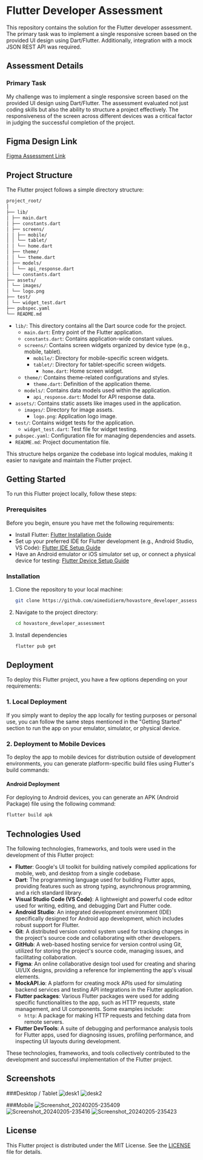 # Flutter Developer Assessment

This repository contains the solution for the Flutter developer assessment. The primary task was to implement a single responsive screen based on the provided UI design using Dart/Flutter. Additionally, integration with a mock JSON REST API was required.

## Assessment Details

### Primary Task

My challenge was to implement a single responsive screen based on the provided UI design using Dart/Flutter. The assessment evaluated not just coding skills but also the ability to structure a project effectively. The responsiveness of the screen across different devices was a critical factor in judging the successful completion of the project.

## Figma Design Link

[Figma Assessment Link](https://www.figma.com/file/aWwsjBpuFG7YMMO6DfCOcq/ASSESSMENT---HOVASTORE?type=design&node-id=1-298&mode=design&t=MHRXpo6nhjXozdEo-0)

## Project Structure

The Flutter project follows a simple directory structure:
```sh
project_root/
│
├── lib/
│ ├── main.dart
│ ├── constants.dart
│ ├── screens/
│ │ ├── mobile/
│ │ └── tablet/
│ │ └── home.dart
│ ├── theme/
│ │ └── theme.dart
│ ├── models/
│ │ └── api_response.dart
│ └── constants.dart
├── assets/
│ └── images/
│ └── logo.png
├── test/
│ └── widget_test.dart
├── pubspec.yaml
└── README.md
```

- `lib/`: This directory contains all the Dart source code for the project.
  - `main.dart`: Entry point of the Flutter application.
  - `constants.dart`: Contains application-wide constant values.
  - `screens/`: Contains screen widgets organized by device type (e.g., mobile, tablet).
    - `mobile/`: Directory for mobile-specific screen widgets.
    - `tablet/`: Directory for tablet-specific screen widgets.
      - `home.dart`: Home screen widget.
  - `theme/`: Contains theme-related configurations and styles.
    - `theme.dart`: Definition of the application theme.
  - `models/`: Contains data models used within the application.
    - `api_response.dart`: Model for API response data.
- `assets/`: Contains static assets like images used in the application.
  - `images/`: Directory for image assets.
    - `logo.png`: Application logo image.
- `test/`: Contains widget tests for the application.
  - `widget_test.dart`: Test file for widget testing.
- `pubspec.yaml`: Configuration file for managing dependencies and assets.
- `README.md`: Project documentation file.

This structure helps organize the codebase into logical modules, making it easier to navigate and maintain the Flutter project.

## Getting Started

To run this Flutter project locally, follow these steps:

### Prerequisites

Before you begin, ensure you have met the following requirements:

- Install Flutter: [Flutter Installation Guide](https://flutter.dev/docs/get-started/install)
- Set up your preferred IDE for Flutter development (e.g., Android Studio, VS Code): [Flutter IDE Setup Guide](https://flutter.dev/docs/get-started/editor)
- Have an Android emulator or iOS simulator set up, or connect a physical device for testing: [Flutter Device Setup Guide](https://flutter.dev/docs/get-started/install)

### Installation

1. Clone the repository to your local machine:

   ```sh
   git clone https://github.com/aimedidierm/hovastore_developer_assessment.git
   ```

2. Navigate to the project directory:

   ```sh
   cd hovastore_developer_assessment
   ```

3. Install dependencies

   ```sh
   flutter pub get
   ```

## Deployment

To deploy this Flutter project, you have a few options depending on your requirements:

### 1. Local Deployment

If you simply want to deploy the app locally for testing purposes or personal use, you can follow the same steps mentioned in the "Getting Started" section to run the app on your emulator, simulator, or physical device.

### 2. Deployment to Mobile Devices

To deploy the app to mobile devices for distribution outside of development environments, you can generate platform-specific build files using Flutter's build commands:

#### Android Deployment

For deploying to Android devices, you can generate an APK (Android Package) file using the following command:

```sh
flutter build apk
```

## Technologies Used

The following technologies, frameworks, and tools were used in the development of this Flutter project:

- **Flutter**: Google's UI toolkit for building natively compiled applications for mobile, web, and desktop from a single codebase.
- **Dart**: The programming language used for building Flutter apps, providing features such as strong typing, asynchronous programming, and a rich standard library.
- **Visual Studio Code (VS Code)**: A lightweight and powerful code editor used for writing, editing, and debugging Dart and Flutter code.
- **Android Studio**: An integrated development environment (IDE) specifically designed for Android app development, which includes robust support for Flutter.
- **Git**: A distributed version control system used for tracking changes in the project's source code and collaborating with other developers.
- **GitHub**: A web-based hosting service for version control using Git, utilized for storing the project's source code, managing issues, and facilitating collaboration.
- **Figma**: An online collaborative design tool used for creating and sharing UI/UX designs, providing a reference for implementing the app's visual elements.
- **MockAPI.io**: A platform for creating mock APIs used for simulating backend services and testing API integrations in the Flutter application.
- **Flutter packages**: Various Flutter packages were used for adding specific functionalities to the app, such as HTTP requests, state management, and UI components. Some examples include:
  - `http`: A package for making HTTP requests and fetching data from remote servers.
- **Flutter DevTools**: A suite of debugging and performance analysis tools for Flutter apps, used for diagnosing issues, profiling performance, and inspecting UI layouts during development.

These technologies, frameworks, and tools collectively contributed to the development and successful implementation of the Flutter project.

## Screenshots
###Desktop / Tablet
![desk1](https://github.com/aimedidierm/hovastore_developer_assessment/assets/73910734/99f011b2-2c83-44ff-b2ca-59f349cd0a2a)
![desk2](https://github.com/aimedidierm/hovastore_developer_assessment/assets/73910734/56074dd5-bc51-4a84-838f-2bd1e8938776)

###Mobile
![Screenshot_20240205-235409](https://github.com/aimedidierm/hovastore_developer_assessment/assets/73910734/02cd496d-89d8-48fd-bd2d-ee41feaf359d)
![Screenshot_20240205-235416](https://github.com/aimedidierm/hovastore_developer_assessment/assets/73910734/4c6a0e18-d5a0-425b-8d68-58384bfab553)
![Screenshot_20240205-235423](https://github.com/aimedidierm/hovastore_developer_assessment/assets/73910734/1c971136-3575-4920-80ce-1fc005b91aff)

## License

This Flutter project is distributed under the MIT License. See the [LICENSE](LICENSE) file for details.
